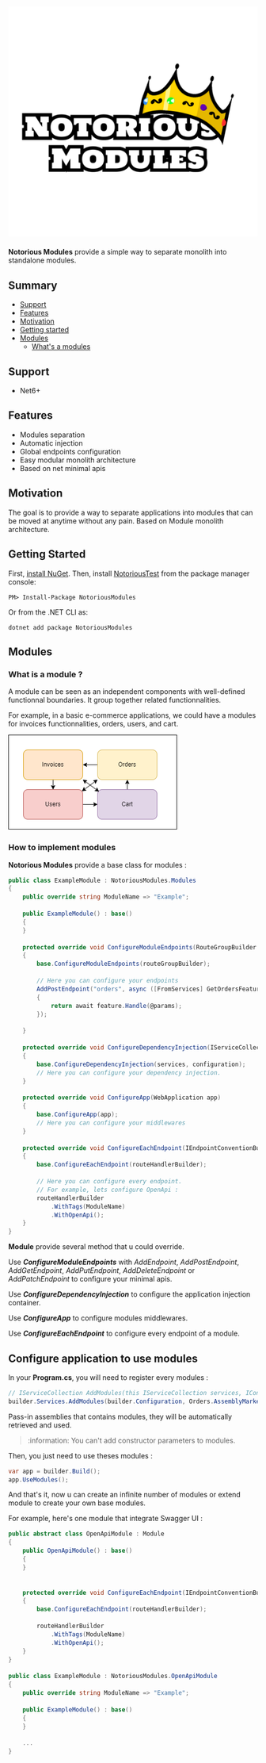 ## ![Logo](./Documentation/Images/NotoriousModules.png)

**Notorious Modules** provide a simple way to separate monolith into standalone modules.

## Summary

- [Support](#support)
- [Features](#features)
- [Motivation](#motivation)
- [Getting started](#getting-started)
- [Modules](#modules)
  - [What's a modules](#whats-a-module)

## Support

- Net6+

## Features

- Modules separation
- Automatic injection
- Global endpoints configuration
- Easy modular monolith architecture
- Based on net minimal apis

## Motivation

The goal is to provide a way to separate applications into modules that can be moved at anytime without any pain.
Based on Module monolith architecture.

## Getting Started

First, [install NuGet](http://docs.nuget.org/docs/start-here/installing-nuget). Then, install [NotoriousTest](https://www.nuget.org/packages/NotoriousTest/) from the package manager console:

```
PM> Install-Package NotoriousModules
```

Or from the .NET CLI as:

```
dotnet add package NotoriousModules
```

## Modules

### What is a module ?

A module can be seen as an independent components with well-defined functionnal boundaries. It group together related functionnalities.

For example, in a basic e-commerce applications, we could have a modules for invoices functionnalities, orders, users, and cart.

![img](Documentation/Images/schema.png)

### How to implement modules

**Notorious Modules** provide a base class for modules :

```csharp
public class ExampleModule : NotoriousModules.Modules
{
    public override string ModuleName => "Example";

    public ExampleModule() : base()
    {
    }

    protected override void ConfigureModuleEndpoints(RouteGroupBuilder routeGroupBuilder)
    {
        base.ConfigureModuleEndpoints(routeGroupBuilder);

		// Here you can configure your endpoints
		AddPostEndpoint("orders", async ([FromServices] GetOrdersFeature feature, [FromBody] GetOrdersParams @params) =>
		{
			return await feature.Handle(@params);
		});

    }

    protected override void ConfigureDependencyInjection(IServiceCollection services, IConfiguration configuration)
    {
        base.ConfigureDependencyInjection(services, configuration);
		// Here you can configure your dependency injection.
    }

    protected override void ConfigureApp(WebApplication app)
    {
		base.ConfigureApp(app);
		// Here you can configure your middlewares
    }

	protected override void ConfigureEachEndpoint(IEndpointConventionBuilder routeHandlerBuilder)
	{
		base.ConfigureEachEndpoint(routeHandlerBuilder);

		// Here you can configure every endpoint.
		// For example, lets configure OpenApi :
		routeHandlerBuilder
			.WithTags(ModuleName)
			.WithOpenApi();
	}
}
```

**Module** provide several method that u could override.

Use _**ConfigureModuleEndpoints**_ with _AddEndpoint_, _AddPostEndpoint_, _AddGetEndpoint_, _AddPutEndpoint_, _AddDeleteEndpoint_ or _AddPatchEndpoint_ to configure your minimal apis.

Use _**ConfigureDependencyInjection**_ to configure the application injection container.

Use _**ConfigureApp**_ to configure modules middlewares.

Use _**ConfigureEachEndpoint**_ to configure every endpoint of a module.

## Configure application to use modules

In your **Program.cs**, you will need to register every modules :

```csharp
// IServiceCollection AddModules(this IServiceCollection services, IConfiguration configuration, params Assembly[] assemblies)
builder.Services.AddModules(builder.Configuration, Orders.AssemblyMarker.Get(), Cart.AssemblyMarker.Get());
```

Pass-in assemblies that contains modules, they will be automatically retrieved and used.

> :information: You can't add constructor parameters to modules.

Then, you just need to use theses modules :

```csharp
var app = builder.Build();
app.UseModules();
```

And that's it, now u can create an infinite number of modules or extend module to create your own base modules.

For example, here's one module that integrate Swagger UI :

```csharp
public abstract class OpenApiModule : Module
{
    public OpenApiModule() : base()
    {
    }


    protected override void ConfigureEachEndpoint(IEndpointConventionBuilder routeHandlerBuilder)
    {
        base.ConfigureEachEndpoint(routeHandlerBuilder);

        routeHandlerBuilder
            .WithTags(ModuleName)
            .WithOpenApi();
    }
}

public class ExampleModule : NotoriousModules.OpenApiModule
{
    public override string ModuleName => "Example";

    public ExampleModule() : base()
    {
    }

    ...
}
```

